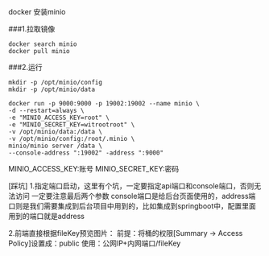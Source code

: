 docker 安装minio


###1.拉取镜像
```shell script
docker search minio
docker pull minio
```


###2.运行
```shell script
mkdir -p /opt/minio/config
mkdir -p /opt/minio/data
```

```shell script
docker run -p 9000:9000 -p 19002:19002 --name minio \
-d --restart=always \
-e "MINIO_ACCESS_KEY=root" \
-e "MINIO_SECRET_KEY=witrootroot" \
-v /opt/minio/data:/data \
-v /opt/minio/config:/root/.minio \
minio/minio server /data \
--console-address ":19002" -address ":9000"
```
MINIO_ACCESS_KEY:账号
MINIO_SECRET_KEY:密码

[踩坑]
1.指定端口启动，这里有个坑，一定要指定api端口和console端口，否则无法访问
一定要注意最后两个参数
console端口是给后台页面使用的，address端口则是我们需要集成到后台项目中用到的，比如集成到springboot中，配置里面用到的端口就是address


2.前端直接根据fileKey预览图片：
前提：将桶的权限[Summary -> Access Policy]设置成：public 
使用：公网IP+内网端口/fileKey
